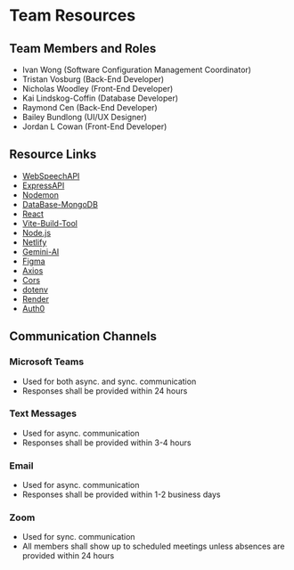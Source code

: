 # Team Resources

## Team Members and Roles

* Ivan Wong (Software Configuration Management Coordinator)
* Tristan Vosburg (Back-End Developer)
* Nicholas Woodley (Front-End Developer)
* Kai Lindskog-Coffin (Database Developer)
* Raymond Cen (Back-End Developer)
* Bailey Bundlong (UI/UX Designer)
* Jordan L Cowan (Front-End Developer)

## Resource Links

* [WebSpeechAPI](https://developer.mozilla.org/en-US/docs/Web/API/Web_Speech_API/Using_the_Web_Speech_API)
* [ExpressAPI](https://expressjs.com/en/api.html)
* [Nodemon](https://www.npmjs.com/package/nodemon)
* [DataBase-MongoDB](https://www.mongodb.com/)
* [React](https://react.dev/learn)
* [Vite-Build-Tool](https://vite.dev/guide/)
* [Node.js](https://nodejs.org/en/learn/getting-started/introduction-to-nodejs)
* [Netlify](https://docs.netlify.com/)
* [Gemini-AI](https://ai.google.dev/gemini-api/docs/quickstart?lang=node)
* [Figma](https://help.figma.com/hc/en-us/categories/360002042553)
* [Axios](https://www.digitalocean.com/community/tutorials/react-axios-react)
* [Cors](https://expressjs.com/en/resources/middleware/cors.html)
* [dotenv](https://www.dotenv.org/blog/2023/03/13/how-to-use-dotenv.html)
* [Render](https://render.com/docs)
* [Auth0](https://auth0.com/docs/api)

## Communication Channels

### Microsoft Teams

* Used for both async. and sync. communication
* Responses shall be provided within 24 hours

### Text Messages

* Used for async. communication
* Responses shall be provided within 3-4 hours

### Email

* Used for async. communication
* Responses shall be provided within 1-2 business days

### Zoom

* Used for sync. communication
* All members shall show up to scheduled meetings unless absences are provided within 24 hours
